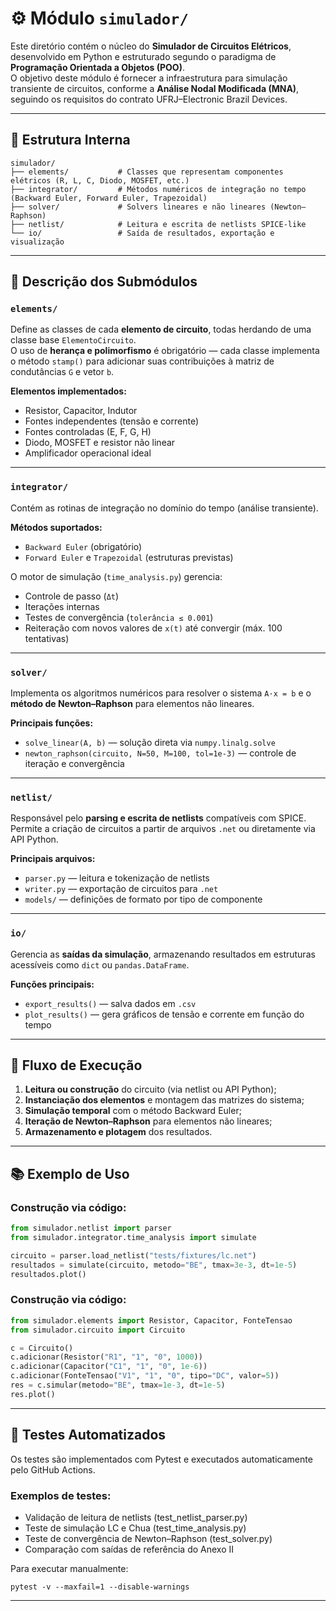 # ⚙️ Módulo `simulador/`

Este diretório contém o núcleo do **Simulador de Circuitos Elétricos**, desenvolvido em Python e estruturado segundo o paradigma de **Programação Orientada a Objetos (POO)**.  
O objetivo deste módulo é fornecer a infraestrutura para simulação transiente de circuitos, conforme a **Análise Nodal Modificada (MNA)**, seguindo os requisitos do contrato UFRJ–Electronic Brazil Devices.

---

## 🧠 Estrutura Interna

```
simulador/
├── elements/           # Classes que representam componentes elétricos (R, L, C, Diodo, MOSFET, etc.)
├── integrator/         # Métodos numéricos de integração no tempo (Backward Euler, Forward Euler, Trapezoidal)
├── solver/             # Solvers lineares e não lineares (Newton–Raphson)
├── netlist/            # Leitura e escrita de netlists SPICE-like
└── io/                 # Saída de resultados, exportação e visualização
```

---

## 🧩 Descrição dos Submódulos

### `elements/`
Define as classes de cada **elemento de circuito**, todas herdando de uma classe base `ElementoCircuito`.  
O uso de **herança e polimorfismo** é obrigatório — cada classe implementa o método `stamp()` para adicionar suas contribuições à matriz de condutâncias `G` e vetor `b`.

**Elementos implementados:**
- Resistor, Capacitor, Indutor  
- Fontes independentes (tensão e corrente)  
- Fontes controladas (E, F, G, H)  
- Diodo, MOSFET e resistor não linear  
- Amplificador operacional ideal  

---

### `integrator/`
Contém as rotinas de integração no domínio do tempo (análise transiente).

**Métodos suportados:**
- `Backward Euler` (obrigatório)  
- `Forward Euler` e `Trapezoidal` (estruturas previstas)

O motor de simulação (`time_analysis.py`) gerencia:
- Controle de passo (`Δt`)
- Iterações internas
- Testes de convergência (`tolerância ≤ 0.001`)
- Reiteração com novos valores de `x(t)` até convergir (máx. 100 tentativas)

---

### `solver/`
Implementa os algoritmos numéricos para resolver o sistema `A·x = b` e o **método de Newton–Raphson** para elementos não lineares.

**Principais funções:**
- `solve_linear(A, b)` — solução direta via `numpy.linalg.solve`
- `newton_raphson(circuito, N=50, M=100, tol=1e-3)` — controle de iteração e convergência

---

### `netlist/`
Responsável pelo **parsing e escrita de netlists** compatíveis com SPICE.  
Permite a criação de circuitos a partir de arquivos `.net` ou diretamente via API Python.

**Principais arquivos:**
- `parser.py` — leitura e tokenização de netlists  
- `writer.py` — exportação de circuitos para `.net`  
- `models/` — definições de formato por tipo de componente  

---

### `io/`
Gerencia as **saídas da simulação**, armazenando resultados em estruturas acessíveis como `dict` ou `pandas.DataFrame`.

**Funções principais:**
- `export_results()` — salva dados em `.csv`
- `plot_results()` — gera gráficos de tensão e corrente em função do tempo  

---

## 🧮 Fluxo de Execução

1. **Leitura ou construção** do circuito (via netlist ou API Python);
2. **Instanciação dos elementos** e montagem das matrizes do sistema;
3. **Simulação temporal** com o método Backward Euler;
4. **Iteração de Newton–Raphson** para elementos não lineares;
5. **Armazenamento e plotagem** dos resultados.

---

## 📚 Exemplo de Uso

### Construção via código:
```python
from simulador.netlist import parser
from simulador.integrator.time_analysis import simulate

circuito = parser.load_netlist("tests/fixtures/lc.net")
resultados = simulate(circuito, metodo="BE", tmax=3e-3, dt=1e-5)
resultados.plot()
```

### Construção via código:

```python
from simulador.elements import Resistor, Capacitor, FonteTensao
from simulador.circuito import Circuito

c = Circuito()
c.adicionar(Resistor("R1", "1", "0", 1000))
c.adicionar(Capacitor("C1", "1", "0", 1e-6))
c.adicionar(FonteTensao("V1", "1", "0", tipo="DC", valor=5))
res = c.simular(metodo="BE", tmax=1e-3, dt=1e-5)
res.plot()
```

---

## 🧪 Testes Automatizados

Os testes são implementados com Pytest e executados automaticamente pelo GitHub Actions.

### Exemplos de testes:

* Validação de leitura de netlists (test_netlist_parser.py)
* Teste de simulação LC e Chua (test_time_analysis.py)
* Teste de convergência de Newton–Raphson (test_solver.py)
* Comparação com saídas de referência do Anexo II

Para executar manualmente:

```
pytest -v --maxfail=1 --disable-warnings
```

---
